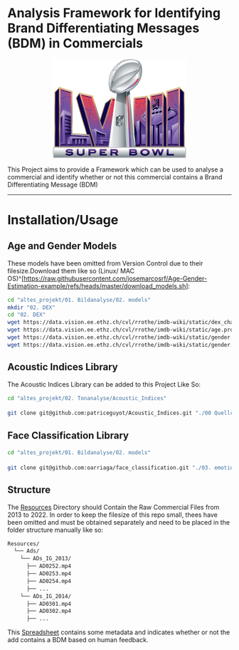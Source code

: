# Analysis Framework for Identifying Brand Differentiating Messages (BDM) in Commercials
<div style="text-align: center;">
  <img src="./Resources/images/SuperBowl.png" alt="Super Bowl" width="300"/>
</div>

This Project aims to provide a Framework which can be used to analyse a commercial and identify whether or not this commercial contains a Brand Differentiating Message (BDM)

---

# Installation/Usage

## Age and Gender Models

These models have been omitted from Version Control due to their filesize.Download them like so (Linux/ MAC OS)^[https://raw.githubusercontent.com/josemarcosrf/Age-Gender-Estimation-example/refs/heads/master/download_models.sh]:

```bash
cd "altes_projekt/01. Bildanalyse/02. models"
mkdir "02. DEX"
cd "02. DEX"
wget https://data.vision.ee.ethz.ch/cvl/rrothe/imdb-wiki/static/dex_chalearn_iccv2015.caffemodel
wget https://data.vision.ee.ethz.ch/cvl/rrothe/imdb-wiki/static/age.prototxt
wget https://data.vision.ee.ethz.ch/cvl/rrothe/imdb-wiki/static/gender.caffemodel
wget https://data.vision.ee.ethz.ch/cvl/rrothe/imdb-wiki/static/gender.prototxt
```
## Acoustic Indices Library

The Acoustic Indices Library can be added to this Project Like So:
```bash
cd "altes_projekt/02. Tonanalyse/Acoustic_Indices"

git clone git@github.com:patriceguyot/Acoustic_Indices.git "./00 Quellcode"

```
## Face Classification Library
```bash
cd "altes_projekt/01. Bildanalyse/02. models"

git clone git@github.com:oarriaga/face_classification.git "./03. emotion_model"
```

## Structure

The [Resources](./Resources) Directory should Contain the Raw Commercial Files from 2013 to 2022. In order to keep the filesize of this repo small, thees have been omitted and must be obtained separately and need to be placed in the folder structure manually like so:

```sh
Resources/
  └── Ads/
    └── ADs_IG_2013/
      ├── AD0252.mp4
      ├── AD0253.mp4
      ├── AD0254.mp4
      ├── ...
    └── ADs_IG_2014/
      ├── AD0301.mp4
      ├── AD0302.mp4
      ├── ...
```


This [Spreadsheet](./Resources/CSV/SB_AD_LIST__2013-2022.xlsx) contains some metadata and indicates whether or not the add contains a BDM based on human feedback.